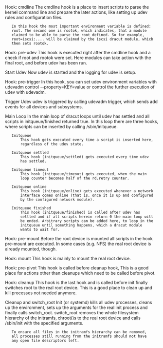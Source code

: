  Hook: cmdline
       The cmdline hook is a place to insert scripts to parse the kernel
       command line and prepare the later actions, like setting up udev
       rules and configuration files.

       In this hook the most important environment variable is defined:
       root. The second one is rootok, which indicates, that a module
       claimed to be able to parse the root defined. So for example,
       root=iscsi:.... will be claimed by the iscsi dracut module, which
       then sets rootok.

   Hook: pre-udev
       This hook is executed right after the cmdline hook and a check if
       root and rootok were set. Here modules can take action with the
       final root, and before udev has been run.

   Start Udev
       Now udev is started and the logging for udev is setup.

   Hook: pre-trigger
       In this hook, you can set udev environment variables with udevadm
       control --property=KEY=value or control the further execution of
       udev with udevadm.

   Trigger Udev
       udev is triggered by calling udevadm trigger, which sends add
       events for all devices and subsystems.

   Main Loop
       In the main loop of dracut loops until udev has settled and all
       scripts in initqueue/finished returned true. In this loop there
       are three hooks, where scripts can be inserted by calling
       /sbin/initqueue.

       Initqueue
           This hook gets executed every time a script is inserted here,
           regardless of the udev state.

       Initqueue settled
           This hook (initqueue/settled) gets executed every time udev
           has settled.

       Initqueue timeout
           This hook (initqueue/timeout) gets executed, when the main
           loop counter becomes half of the rd.retry counter.

       Initqueue online
           This hook (initqueue/online) gets executed whenever a network
           interface comes online (that is, once it is up and configured
           by the configured network module).

       Initqueue finished
           This hook (initqueue/finished) is called after udev has
           settled and if all scripts herein return 0 the main loop will
           be ended. Arbitrary scripts can be added here, to loop in the
           initqueue until something happens, which a dracut module
           wants to wait for.

   Hook: pre-mount
       Before the root device is mounted all scripts in the hook
       pre-mount are executed. In some cases (e.g. NFS) the real root
       device is already mounted, though.

   Hook: mount
       This hook is mainly to mount the real root device.

   Hook: pre-pivot
       This hook is called before cleanup hook, This is a good place for
       actions other than cleanups which need to be called before pivot.

   Hook: cleanup
       This hook is the last hook and is called before init finally
       switches root to the real root device. This is a good place to
       clean up and kill processes not needed anymore.

   Cleanup and switch_root
       Init (or systemd) kills all udev processes, cleans up the
       environment, sets up the arguments for the real init process and
       finally calls switch_root. switch_root removes the whole
       filesystem hierarchy of the initramfs, chroot()s to the real root
       device and calls /sbin/init with the specified arguments.

       To ensure all files in the initramfs hierarchy can be removed,
       all processes still running from the initramfs should not have
       any open file descriptors left.
